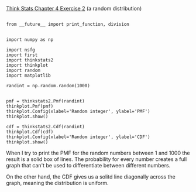 [Think Stats Chapter 4 Exercise 2](http://greenteapress.com/thinkstats2/html/thinkstats2005.html#toc41) (a random distribution)

```

from __future__ import print_function, division


import numpy as np

import nsfg
import first
import thinkstats2
import thinkplot
import random
import matplotlib

randint = np.random.random(1000)


pmf = thinkstats2.Pmf(randint)
thinkplot.Pmf(pmf)
thinkplot.Config(xlabel='Random integer', ylabel='PMF')
thinkplot.show()

cdf = thinkstats2.Cdf(randint)
thinkplot.Cdf(cdf)
thinkplot.Config(xlabel='Random integer', ylabel='CDF')
thinkplot.show()

```

When I try to print the PMF for the random numbers between 1 and 1000 the result is a solid box of lines. The probability for every number creates a full graph that can't be used to differentiate between different numbers. 

On the other hand, the CDF gives us a solitd line diagonally across the graph, meaning the distribution is uniform.